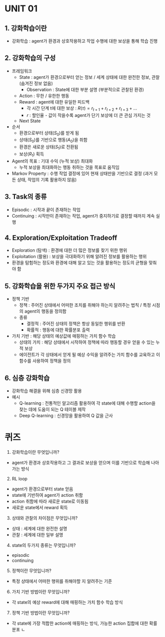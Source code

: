 # UNIT 01

## 1. 강화학습이란
- 강화학습 : agent가 환경과 상호작용하고 작업 수행에 대한 보상을 통해 학습 진행

## 2. 강화학습의 구성
- 프레임워크
    - State : agent가 환경으로부터 얻는 정보 / 세계 상태에 대한 완전한 정보, 관찰 (숨겨진 정보 없음)
        - Observation : State에 대한 부분 설명 (부분적으로 관찰된 환경)
    - Action : 무한 / 유한한 행동
    - Reward : agent에 대한 유일한 피드백
        - 각 시간 단계 t에 대한 보상 : $R(\tau) = r_{t+1}+r_{t+2}+r_{t+3}+...$
        - $r$ : 할인율 - 값이 작을수록 agent가 단기 보상에 더 큰 관심 가지는 것
    - Next State
- 순서
    - 환경으로부터 상태($S_0$)를 받게 됨
    - 상태($S_0$)를 기반으로 행동($A_0$)을 취함
    - 환경은 새로운 상태($S_1$)로 전환됨
    - 보상($R_1$) 획득
- Agent의 목표 : 기대 수익 (누적 보상) 최대화
    - 누적 보상을 최대화하는 행동 취하는 것을 목표로 움직임
- Markov Property : 수행 작업 결정에 있어 현재 상태만을 기반으로 결정 (과거 모든 상태, 작업의 기록 활용하지 않음)

## 3. Task의 종류
- Episodic : 시작과 끝이 존재하는 작업
- Continuing : 시작만이 존재하는 작업, agent가 중지하기로 결정할 때까지 계속 실행

## 4. Exploration/Exploitation Tradeoff
- Exploration (탐색) : 환경에 대한 더 많은 정보를 찾기 위한 행위
- Exploitation (활용) : 보상을 극대화하기 위해 알려진 정보를 활용하는 행위
- 환경을 탐험하는 정도와 환경에 대해 알고 있는 것을 활용하는 정도의 균형을 맞춰야 함

## 5. 강화학습을 위한 두가지 주요 접근 방식
- 정책 기반
    - 정책 : 주어진 상태에서 어떠한 조치를 취해야 하는지 알려주는 법칙 / 특정 시점의 agent의 행동을 정의함
    - 종류
        - 결정적 : 주어진 상태의 정책은 항상 동일한 행위를 반환
        - 확률적 : 행동에 대한 확률분포 출력
- 가치 기반 : 해당 상태의 예상값에 매핑하는 가치 함수 학습
    - 상태의 가치 : 해당 상태에서 시작하여 정책에 따라 행동할 경우 얻을 수 있는 누적 보상
    - 에이전트가 각 상태에서 얻게 될 예상 수익을 알려주는 가치 함수를 교육하고 이 함수를 사용하여 정책을 정의

## 6. 심층 강화학습
- 강화학습 해결을 위해 심층 신경망 활용
- 예시
    - Q-learning : 전통적인 알고리즘 활용하여 각 state에 대해 수행할 action을 찾는 데에 도움이 되는 Q 테이블 제작
    - Deep Q-learning : 신경망을 활용하여 Q 값을 근사

# 퀴즈
1. 강화학습이란 무엇입니까?
- agent가 환경과 상호작용하고 그 결과로 보상을 얻으며 이를 기반으로 학습해 나아가는 방식
2. RL loop
- agent가 환경으로부터 state 얻음
- state에 기반하여 agent가 action 취함
- action 취함에 따라 새로운 state로 이동됨
- 새로운 state에서 reward 획득
3. 상태와 관찰의 차이점은 무엇입니까?
- 상태 : 세계에 대한 완전한 설명
- 관찰 : 세계에 대한 일부 설명
4. state의 두가지 종류는 무엇입니까?
- episodic
- continuing
5. 정책이란 무엇입니까?
- 특정 상태에서 어떠한 행위를 취해야할 지 알려주는 기준
6. 가치 기반 방법이란 무엇입니까?
- 각 state의 예상 reward에 대해 매핑하는 가치 함수 학습 방식
7. 정책 기반 방법이란 무엇입니까?
- 각 state에 가장 적합한 action에 매핑하는 방식, 가능한 action 집합에 대한 확률 분포 ㄴ